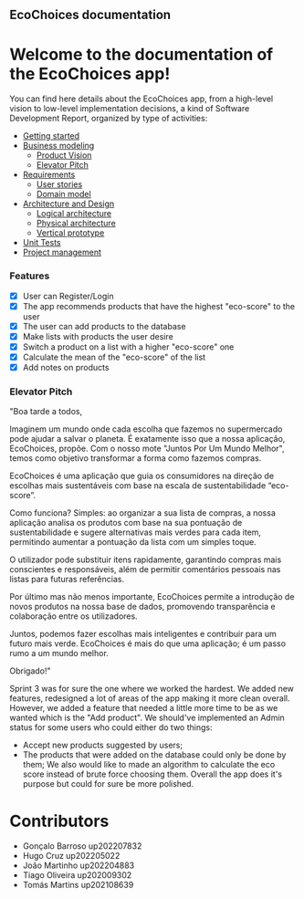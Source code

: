 ## EcoChoices documentation

# Welcome to the documentation of the EcoChoices app!

You can find here details about the EcoChoices app, from a high-level vision to low-level implementation decisions, a kind of Software Development Report, organized by type of activities:

- [Getting started](https://github.com/FEUP-LEIC-ES-2023-24/2LEIC01T3/blob/main/proj_app/README.md)
- [Business modeling]()
  - [Product Vision](https://github.com/FEUP-LEIC-ES-2023-24/2LEIC01T3/blob/main/Project%20Vision.md)
  - [Elevator Pitch](#Elevator-Pitch)
- [Requirements](#Requirements)
  - [User stories](https://github.com/orgs/FEUP-LEIC-ES-2023-24/projects/13)
  - [Domain model](https://github.com/FEUP-LEIC-ES-2023-24/2LEIC01T3/blob/main/Domain%20Model.jpeg)
- [Architecture and Design]()
  - [Logical architecture]()
  - [Physical architecture]()
  - [Vertical prototype]()
- [Unit Tests](https://github.com/FEUP-LEIC-ES-2023-24/2LEIC01T3/tree/main/proj_app/test)
- [Project management]()

### Features
- [X] User can Register/Login
- [X] The app recommends products that have the highest "eco-score" to the user
- [X] The user can add products to the database
- [X] Make lists with products the user desire
- [X] Switch a product on a list with a higher "eco-score" one
- [X] Calculate the mean of the "eco-score" of the list
- [X] Add notes on products
 
### Elevator Pitch

"Boa tarde a todos,

Imaginem um mundo onde cada escolha que fazemos no supermercado pode ajudar a salvar o planeta. É exatamente isso que a nossa aplicação, EcoChoices, propõe. Com o nosso mote "Juntos Por Um Mundo Melhor", temos como objetivo transformar a forma como fazemos compras.

EcoChoices é uma aplicação que guia os consumidores na direção de escolhas mais sustentáveis com base na escala de sustentabilidade “eco-score”. 

Como funciona? Simples: ao organizar a sua lista de compras, a nossa aplicação analisa os produtos com base na sua pontuação de sustentabilidade e sugere alternativas mais verdes para cada item, permitindo aumentar a pontuação da lista com um simples toque. 

O utilizador pode substituir itens rapidamente, garantindo compras mais conscientes e responsáveis, além de permitir comentários pessoais nas listas para futuras referências.

Por último mas não menos importante, EcoChoices permite a introdução de novos produtos na nossa base de dados, promovendo transparência e colaboração entre os utilizadores.

Juntos, podemos fazer escolhas mais inteligentes e contribuir para um futuro mais verde. 
EcoChoices é mais do que uma aplicação; é um passo rumo a um mundo melhor.

Obrigado!"

Sprint 3 was for sure the one where we worked the hardest. We added new features, redesigned a lot of areas of the app making it more clean overall. However, we added a feature that needed a little more time to be as we wanted which is the "Add product". We should've implemented an Admin status for some users who could either do two things:
  - Accept new products suggested by users;
  - The products that were added on the database could only be done by them;
We also would like to made an algorithm to calculate the eco score instead of brute force choosing them. Overall the app does it's purpose but could for sure be more polished.


# Contributors

- Gonçalo Barroso up202207832
- Hugo Cruz up202205022
- João Martinho up202204883
- Tiago Oliveira up202009302
- Tomás Martins up202108639

